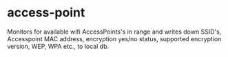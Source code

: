 # access-point
Monitors for available wifi AccessPoints's in range and writes down SSID's, Accesspoint MAC address, encryption yes/no status, supported encryption version, WEP, WPA etc., to local db.
